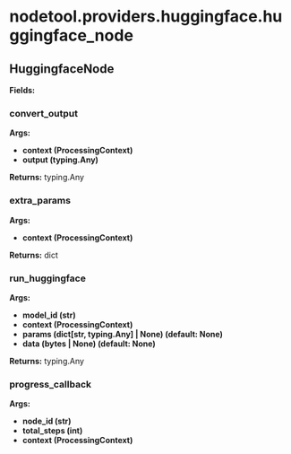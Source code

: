 # nodetool.providers.huggingface.huggingface_node

## HuggingfaceNode

**Fields:**

### convert_output

**Args:**
- **context (ProcessingContext)**
- **output (typing.Any)**

**Returns:** typing.Any

### extra_params

**Args:**
- **context (ProcessingContext)**

**Returns:** dict

### run_huggingface

**Args:**
- **model_id (str)**
- **context (ProcessingContext)**
- **params (dict[str, typing.Any] | None) (default: None)**
- **data (bytes | None) (default: None)**

**Returns:** typing.Any


### progress_callback

**Args:**
- **node_id (str)**
- **total_steps (int)**
- **context (ProcessingContext)**

